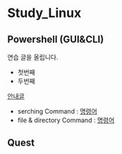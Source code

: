 # Study_Linux
## Powershell (GUI&CLI)
연습 글을 올립니다.
- 첫번째
- 두번째

[안내글](codes/10_powershell.sh)
- serching Command : [명령어](codes/10_powershell.sh)
- file & directory Command : [명령어](codes/10_powershell.sh)

## Quest
